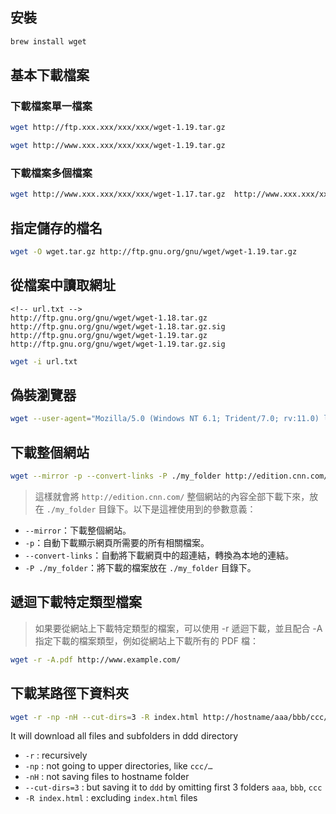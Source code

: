 ## 安裝
```zsh
brew install wget
```

## 基本下載檔案
### 下載檔案單一檔案
```zsh
wget http://ftp.xxx.xxx/xxx/xxx/wget-1.19.tar.gz

wget http://www.xxx.xxx/xxx/xxx/wget-1.19.tar.gz
```
### 下載檔案多個檔案
```zsh
wget http://www.xxx.xxx/xxx/xxx/wget-1.17.tar.gz  http://www.xxx.xxx/xxx/xxx/wget-1.18.tar.gz  http://www.xxx.xxx/xxx/xxx/wget-1.19.tar.gz
```

## 指定儲存的檔名
```zsh
wget -O wget.tar.gz http://ftp.gnu.org/gnu/wget/wget-1.19.tar.gz
```

## 從檔案中讀取網址
```
<!-- url.txt -->
http://ftp.gnu.org/gnu/wget/wget-1.18.tar.gz
http://ftp.gnu.org/gnu/wget/wget-1.18.tar.gz.sig
http://ftp.gnu.org/gnu/wget/wget-1.19.tar.gz
http://ftp.gnu.org/gnu/wget/wget-1.19.tar.gz.sig
```
```zsh
wget -i url.txt
```

## 偽裝瀏覽器
```zsh
wget --user-agent="Mozilla/5.0 (Windows NT 6.1; Trident/7.0; rv:11.0) like Gecko" https://www.xxx.com/xxx.png
```

## 下載整個網站
```zsh
wget --mirror -p --convert-links -P ./my_folder http://edition.cnn.com/
```
>這樣就會將 `http://edition.cnn.com/` 整個網站的內容全部下載下來，放在 `./my_folder` 目錄下。以下是這裡使用到的參數意義：

- `--mirror`：下載整個網站。
- `-p`：自動下載顯示網頁所需要的所有相關檔案。
- `--convert-links`：自動將下載網頁中的超連結，轉換為本地的連結。
- `-P ./my_folder`：將下載的檔案放在 `./my_folder` 目錄下。

## 遞迴下載特定類型檔案
>如果要從網站上下載特定類型的檔案，可以使用 -r 遞迴下載，並且配合 -A 指定下載的檔案類型，例如從網站上下載所有的 PDF 檔：
```zsh
wget -r -A.pdf http://www.example.com/
```

## 下載某路徑下資料夾
```zsh
wget -r -np -nH --cut-dirs=3 -R index.html http://hostname/aaa/bbb/ccc/ddd/
```
It will download all files and subfolders in ddd directory
- `-r` : recursively
- `-np` : not going to upper directories, like `ccc/…`
- `-nH` : not saving files to hostname folder
- `--cut-dirs=3` : but saving it to `ddd` by omitting first 3 folders `aaa`, `bbb`, `ccc`
- `-R index.html` : excluding `index.html` files